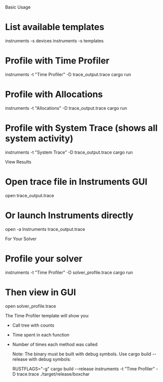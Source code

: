 
  Basic Usage

# List available templates

  instruments -s devices
  instruments -s templates

# Profile with Time Profiler

  instruments -t "Time Profiler" -D trace_output.trace cargo run

# Profile with Allocations

  instruments -t "Allocations" -D trace_output.trace cargo run

# Profile with System Trace (shows all system activity)

  instruments -t "System Trace" -D trace_output.trace cargo run

  View Results

# Open trace file in Instruments GUI

  open trace_output.trace

# Or launch Instruments directly

  open -a Instruments trace_output.trace

  For Your Solver

# Profile your solver

  instruments -t "Time Profiler" -D solver_profile.trace cargo run

# Then view in GUI

  open solver_profile.trace

  The Time Profiler template will show you:

- Call tree with counts
- Time spent in each function
- Number of times each method was called

  Note: The binary must be built with debug symbols. Use cargo build --release with debug symbols:

  RUSTFLAGS="-g" cargo build --release
  instruments -t "Time Profiler" -D trace.trace ./target/release/boxchar
